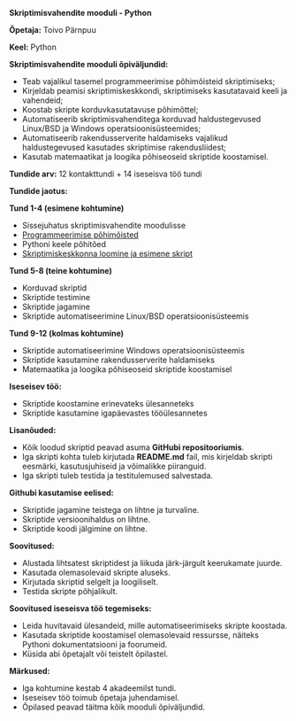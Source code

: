 **Skriptimisvahendite mooduli - Python**

**Õpetaja:** Toivo Pärnpuu

**Keel:** Python

**Skriptimisvahendite mooduli õpiväljundid:**

* Teab vajalikul tasemel programmeerimise põhimõisteid skriptimiseks;
* Kirjeldab peamisi skriptimiskeskkondi, skriptimiseks kasutatavaid keeli ja vahendeid;
* Koostab skripte korduvkasutatavuse põhimõttel;
* Automatiseerib skriptimisvahenditega korduvad haldustegevused Linux/BSD ja Windows operatsioonisüsteemides;
* Automatiseerib rakendusserverite haldamiseks vajalikud haldustegevused kasutades skriptimise rakendusliidest;
* Kasutab matemaatikat ja loogika põhiseoseid skriptide koostamisel.

**Tundide arv:** 12 kontakttundi + 14 iseseisva töö tundi

**Tundide jaotus:**

**Tund 1-4 (esimene kohtumine)**

* Sissejuhatus skriptimisvahendite moodulisse
* [Programmeerimise põhimõisted](https://github.com/Tallinna-Polutehnikum/skriptimisvahendid/blob/main/sisu/01_programmeerimse_p%C3%B5him%C3%B5isted.md)
* Pythoni keele põhitõed
* [Skriptimiskeskkonna loomine ja esimene skript](https://github.com/Tallinna-Polutehnikum/skriptimisvahendid/blob/main/sisu/02-visualstudio-code-ja-git.md)

**Tund 5-8 (teine kohtumine)**

* Korduvad skriptid
* Skriptide testimine
* Skriptide jagamine
* Skriptide automatiseerimine Linux/BSD operatsioonisüsteemis

**Tund 9-12 (kolmas kohtumine)**

* Skriptide automatiseerimine Windows operatsioonisüsteemis
* Skriptide kasutamine rakendusserverite haldamiseks
* Matemaatika ja loogika põhiseoseid skriptide koostamisel

**Iseseisev töö:**

* Skriptide koostamine erinevateks ülesanneteks
* Skriptide kasutamine igapäevastes tööülesannetes

**Lisanõuded:**

* Kõik loodud skriptid peavad asuma **GitHubi repositooriumis**.
* Iga skripti kohta tuleb kirjutada **README.md** fail, mis kirjeldab skripti eesmärki, kasutusjuhiseid ja võimalikke piiranguid.
* Iga skripti tuleb testida ja testitulemused salvestada.

**Githubi kasutamise eelised:**

* Skriptide jagamine teistega on lihtne ja turvaline.
* Skriptide versioonihaldus on lihtne.
* Skriptide koodi jälgimine on lihtne.

**Soovitused:**

* Alustada lihtsatest skriptidest ja liikuda järk-järgult keerukamate juurde.
* Kasutada olemasolevaid skripte aluseks.
* Kirjutada skriptid selgelt ja loogiliselt.
* Testida skripte põhjalikult.

**Soovitused iseseisva töö tegemiseks:**

* Leida huvitavaid ülesandeid, mille automatiseerimiseks skripte koostada.
* Kasutada skriptide koostamisel olemasolevaid ressursse, näiteks Pythoni dokumentatsiooni ja foorumeid.
* Küsida abi õpetajalt või teistelt õpilastel.

**Märkused:**

* Iga kohtumine kestab 4 akadeemilst tundi.
* Iseseisev töö toimub õpetaja juhendamisel.
* Õpilased peavad täitma kõik mooduli õpiväljundid.
